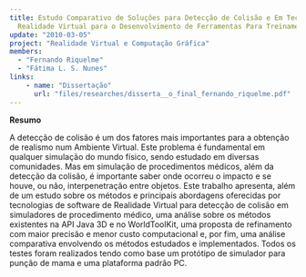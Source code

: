 ```yaml
---
title: Estudo Comparativo de Soluções para Detecção de Colisão e Em Tecnologias de
  Realidade Virtual para o Desenvolvimento de Ferramentas Para Treinamento Médico
update: "2010-03-05"
project: "Realidade Virtual e Computação Gráfica"
members:
  - "Fernando Riquelme"
  - "Fátima L. S. Nunes"
links:
    - name: "Dissertação"
      url: "files/researches/disserta__o_final_fernando_riquelme.pdf"
---
```


**Resumo**

A detecção de colisão é um dos fatores mais importantes para a obtenção de realismo num Ambiente Virtual. Este problema é fundamental em qualquer simulação do mundo físico, sendo estudado em diversas comunidades. Mas em simulação de procedimentos médicos, além da detecção da colisão, é importante saber onde ocorreu o impacto e se houve, ou não, interpenetração entre objetos. Este trabalho apresenta, além de um estudo sobre os métodos e principais abordagens oferecidas por tecnologias de software de Realidade Virtual para detecção de colisão em simuladores de procedimento médico, uma análise sobre os métodos existentes na API Java 3D e no WorldToolKit, uma proposta de refinamento com maior precisão e menor custo computacional e, por fim, uma análise comparativa envolvendo os métodos estudados e implementados. Todos os testes foram realizados tendo como base um protótipo de simulador para punção de mama e uma plataforma padrão PC.
